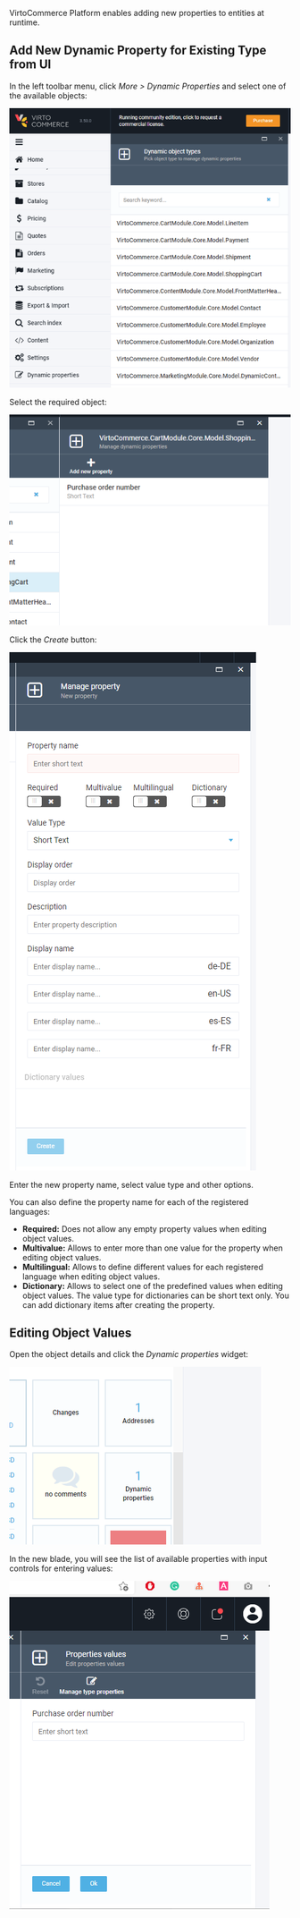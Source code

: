 VirtoCommerce Platform enables adding new properties to entities at runtime. 

## Add New Dynamic Property for Existing Type from UI

In the left toolbar menu, click *More > Dynamic Properties* and select one of the available objects:

![List of dynamic properties](media/12-selecting-dynamic-properties.png)

Select the required object:

![Choosing dynamic property](media/13-choosing-dynamic-property.png)

Click the *Create* button:

![Create button](media/14-create-button.png)

Enter the new property name, select value type and other options.

You can also define the property name for each of the registered languages:

+ **Required:** Does not allow any empty property values when editing object values.
+ **Multivalue:** Allows to enter more than one value for the property when editing object values.
+ **Multilingual:** Allows to define different values for each registered language when editing object values.
+ **Dictionary:** Allows to select one of the predefined values when editing object values. The value type for dictionaries can be short text only. You can add dictionary items after creating the property.

## Editing Object Values

Open the object details and click the *Dynamic properties* widget:

![Dynamic properties widget](media/15-dynamic-properties-widget.png)

In the new blade, you will see the list of available properties with input controls for entering values:

![Controls for entering values](media/16-controls-for-entering-values.png)
